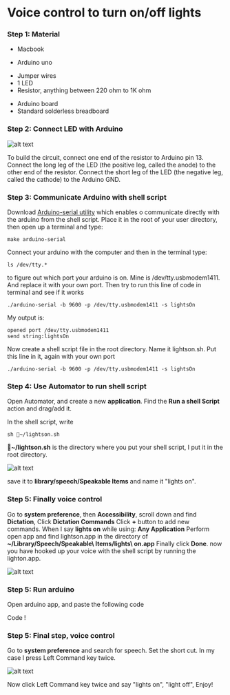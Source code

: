 # Voice control to turn on/off lights

### Step 1: Material 

* Macbook
- Arduino uno
+ Jumper wires
+ 1 LED
+ Resistor, anything between 220 ohm to 1K ohm
- Arduino board
- Standard solderless breadboard

### Step 2: Connect LED with Arduino 

![alt text](https://raw.githubusercontent.com/TokyoBirdy/Voice-control-lights-on-and-off/master/Led-connect.png)

To build the circuit, connect one end of the resistor to Arduino pin 13. Connect the long leg of the LED (the positive leg, called the anode) to the other end of the resistor. Connect the short leg of the LED (the negative leg, called the cathode) to the Arduino GND.



### Step 3: Communicate Arduino with shell script

Download [Arduino-serial utility](http://todbot.com/blog/2006/12/06/arduino-serial-c-code-to-talk-to-arduino/comment-page-2/) which enables o communicate directly with the arduino from the shell script. Place it in the root of your user directory, then open up a terminal and type:

```
make arduino-serial

```
Connect your arduino with the computer and then in the terminal type:

```
ls /dev/tty.*
```

to figure out which port your arduino is on. Mine is /dev/tty.usbmodem1411. And replace it with your own port. Then try to run this line of code in terminal and see if it works 

```
./arduino-serial -b 9600 -p /dev/tty.usbmodem1411 -s lightsOn

```


My output is:

```
opened port /dev/tty.usbmodem1411
send string:lightsOn
```

Now create a shell script file in the root directory. Name it lightson.sh. Put this line in it, again with your own port 

```
./arduino-serial -b 9600 -p /dev/tty.usbmodem1411 -s lightsOn

```


### Step 4: Use Automator to run shell script

Open Automator, and create a new **application**. Find the **Run a shell Script** action and drag/add it. 

In the shell script, write 

```
sh ~/lightson.sh

```

**~/lightson.sh** is the directory where you put your shell script, I put it in the root directory.

![alt text](https://raw.githubusercontent.com/TokyoBirdy/Voice-control-lights-on-and-off/master/Automator.png)


save it to **library/speech/Speakable Items** and name it "lights on".


### Step 5: Finally voice control

Go to **system preference**, then **Accessibility**, scroll down and find **Dictation**, Click **Dictation Commands** Click **+** button to add new commands. When I say **lights on** while using: **Any Application** Perform  open app and find lightson.app in the directory of **~/Library/Speech/Speakable\ Items/lights\ on.app** Finally click **Done**. now you have hooked up your voice with the shell script by running the lighton.app.
 
![alt text](https://raw.githubusercontent.com/TokyoBirdy/Voice-control-lights-on-and-off/master/Dictation.png)


### Step 5: Run arduino 

Open arduino app, and paste the following code 


Code !





### Step 5: Final step, voice control 

Go to **system preference** and search for speech. Set the short cut. In my case I press Left Command key twice. 

![alt text](https://raw.githubusercontent.com/TokyoBirdy/Voice-control-lights-on-and-off/master/Speech.png)


Now click Left Command key twice and say "lights on", "light off", Enjoy! 
  





